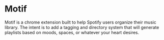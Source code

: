 # Motif
Motif is a chrome extension built to help Spotify users organize their music library. The intent is to add a tagging and directory system that will generate playlists based on moods, spaces, or whatever your heart desires.
